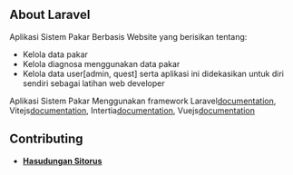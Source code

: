 
## About Laravel

Aplikasi Sistem Pakar Berbasis Website yang berisikan tentang:
- Kelola data pakar
- Kelola diagnosa menggunakan data pakar
- Kelola data user[admin, quest]
serta aplikasi ini didekasikan untuk diri sendiri sebagai latihan web developer 

Aplikasi Sistem Pakar Menggunakan framework Laravel[documentation](https://laravel.com/docs), Vitejs[documentation](https://vitejs.dev/guide/), 
Intertia[documentation](https://inertiajs.com/server-side-setup),
Vuejs[documentation](https://vuejs.org/guide/quick-start.html#creating-a-vue-application)

## Contributing
- **[Hasudungan Sitorus](https://twitter.com/jung_doeng)**
